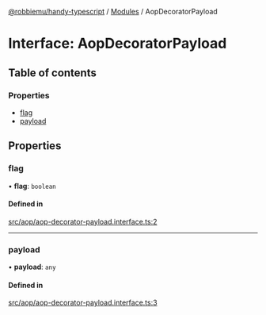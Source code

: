 [@robbiemu/handy-typescript](../README.md) / [Modules](../modules.md) / AopDecoratorPayload

# Interface: AopDecoratorPayload

## Table of contents

### Properties

- [flag](AopDecoratorPayload.md#flag)
- [payload](AopDecoratorPayload.md#payload)

## Properties

### flag

• **flag**: `boolean`

#### Defined in

[src/aop/aop-decorator-payload.interface.ts:2](https://github.com/robbiemu/handy-typescript/blob/b968df4/src/aop/aop-decorator-payload.interface.ts#L2)

___

### payload

• **payload**: `any`

#### Defined in

[src/aop/aop-decorator-payload.interface.ts:3](https://github.com/robbiemu/handy-typescript/blob/b968df4/src/aop/aop-decorator-payload.interface.ts#L3)

